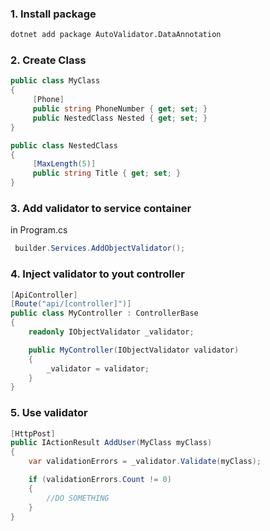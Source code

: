 ### 1. Install package
  ```bash
  dotnet add package AutoValidator.DataAnnotation
  ```


### 2. Create Class
 ```csharp
 public class MyClass
 {
      [Phone]
      public string PhoneNumber { get; set; }
      public NestedClass Nested { get; set; }
 }

 public class NestedClass
 {
      [MaxLength(5)]
      public string Title { get; set; }
 }
 ```

### 3. Add validator to service container
in Program.cs
```csharp
 builder.Services.AddObjectValidator();
```

### 4. Inject validator to yout controller
```csharp
[ApiController]
[Route("api/[controller]")]
public class MyController : ControllerBase
{
    readonly IObjectValidator _validator;

    public MyController(IObjectValidator validator)
    {
        _validator = validator;
    }
}
```

### 5. Use validator
```csharp
[HttpPost]
public IActionResult AddUser(MyClass myClass)
{
    var validationErrors = _validator.Validate(myClass);

    if (validationErrors.Count != 0)
    {
        //DO SOMETHING
    }
}
```


